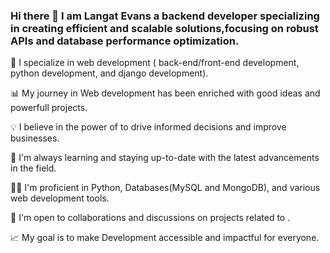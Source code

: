 ### Hi there 👋 I am Langat Evans a backend developer specializing in creating efficient and scalable solutions,focusing on robust APIs and database performance optimization.

🔬 I specialize in web development ( back-end/front-end development, python development, and django development).

📊 My journey in Web development has been enriched with good ideas and powerfull projects.

💡 I believe in the power of  to drive informed decisions and improve businesses.

🌱 I'm always learning and staying up-to-date with the latest advancements in the field.

👨‍💻 I'm proficient in Python, Databases(MySQL and MongoDB), and various web development tools.

🤝 I'm open to collaborations and discussions on projects related to .

📈 My goal is to make Development accessible and impactful for everyone.
